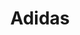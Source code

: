 ---
id: adidas
parent: /wiki/racchette/
permalink: /wiki/racchette/adidas/
images:
    - /images/wiki/brands/adidas.webp
title: Adidas
brand: adidas
marca: adidas
description: "Approdato al padel nel lontano 2014, il brand tedesco si contraddistingue per modelli all’avanguardia e varietà dei propri modelli: dal gioco offensivo di Ale Galan a quello difensivo di Marta Ortega, oltre ad un modello innovativo 100% sostenibile."
---